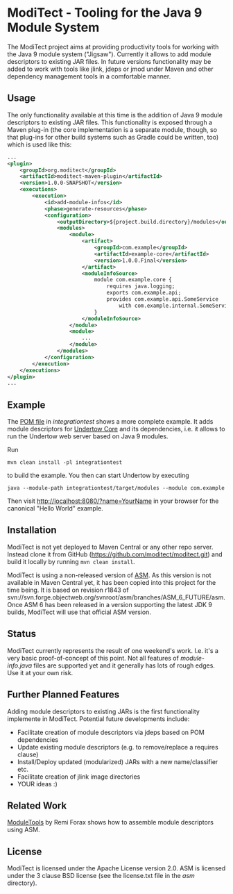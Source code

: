 # ModiTect - Tooling for the Java 9 Module System

The ModiTect project aims at providing productivity tools for working with
the Java 9 module system ("Jigsaw"). Currently it allows to add module
descriptors to existing JAR files. In future versions functionality may be added
to work with tools like jlink, jdeps or jmod under Maven and other dependency
management tools in a comfortable manner.

## Usage

The only functionality available at this time is the addition of Java 9 module
descriptors to existing JAR files. This functionality is exposed through a Maven
plug-in (the core implementation is a separate module, though, so that plug-ins
for other build systems such as Gradle could be written, too) which is used like
this:

```xml
...
<plugin>
    <groupId>org.moditect</groupId>
    <artifactId>moditect-maven-plugin</artifactId>
    <version>1.0.0-SNAPSHOT</version>
    <executions>
        <execution>
            <id>add-module-infos</id>
            <phase>generate-resources</phase>
            <configuration>
                <outputDirectory>${project.build.directory}/modules</outputDirectory>
                <modules>
                    <module>
                        <artifact>
                            <groupId>com.example</groupId>
                            <artifactId>example-core</artifactId>
                            <version>1.0.0.Final</version>
                        </artifact>
                        <moduleInfoSource>
                            module com.example.core {
                                requires java.logging;
                                exports com.example.api;
                                provides com.example.api.SomeService
                                    with com.example.internal.SomeServiceImpl;
                            }
                        </moduleInfoSource>
                    </module>
                    <module>
                        ...
                    </module>
                </modules>
            </configuration>
        </execution>
    </executions>
</plugin>
...
```

## Example

The [POM file](integrationtest/pom.xml) in _integrationtest_ shows a more
complete example. It adds module descriptors for [Undertow Core](http://undertow.io/)
and its dependencies, i.e. it allows to run the Undertow web server based on
Java 9 modules.

Run

    mvn clean install -pl integrationtest

to build the example. You then can start Undertow by executing

    java --module-path integrationtest/target/modules --module com.example

Then visit [http://localhost:8080/?name=YourName](http://localhost:8080/?name=YourName)
in your browser for the canonical "Hello World" example.

## Installation

ModiTect is not yet deployed to Maven Central or any other repo server.
Instead clone it from GitHub (https://github.com/moditect/moditect.git)
and build it locally by running `mvn clean install`.

ModiTect is using a non-released version of [ASM](http://asm.ow2.org/).
As this version is not available in Maven Central yet, it has been copied into
this project for the time being. It is based on revision r1843 of
svn://svn.forge.objectweb.org/svnroot/asm/branches/ASM_6_FUTURE/asm.
Once ASM 6 has been released in a version supporting the latest JDK 9 builds,
ModiTect will use that official ASM version.

## Status

ModiTect currently represents the result of one weekend's work. I.e. it's a
very basic proof-of-concept of this point. Not all features of _module-info.java_
files are supported yet and it generally has lots of rough edges. Use it at your
own risk.

## Further Planned Features

Adding module descriptors to existing JARs is the first functionality
implemente in ModiTect. Potential future developments include:

* Facilitate creation of module descriptors via jdeps based on POM dependencies
* Update existing module descriptors (e.g. to remove/replace a requires clause)
* Install/Deploy updated (modularized) JARs with a new name/classifier etc.
* Facilitate creation of jlink image directories
* YOUR ideas :)

## Related Work

[ModuleTools](https://github.com/forax/moduletools/) by Remi Forax shows how to
assemble module descriptors using ASM.

## License

ModiTect is licensed under the Apache License version 2.0. ASM is licensed
under the 3 clause BSD license (see the license.txt file in the _asm_
directory).
